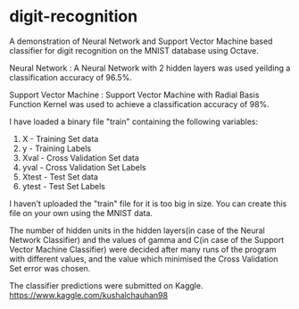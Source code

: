 
# digit-recognition
A demonstration of Neural Network and Support Vector Machine based classifier for digit recognition on the MNIST database using Octave.

Neural Network : A Neural Network with 2 hidden layers was used yeilding a classification accuracy of 96.5%.

Support Vector Machine : Support Vector Machine with Radial Basis Function Kernel was used to achieve a classification accuracy of 98%.

I have loaded a binary file "train" containing the following variables:

1.  X     - Training Set data
2.  y     - Training Labels
3.  Xval  - Cross Validation Set data
4.  yval  - Cross Validation Set Labels
5.  Xtest - Test Set data
6.  ytest - Test Set Labels

I haven't uploaded the "train" file for it is too big in size. You can create this file on your own using the MNIST data.

The number of hidden units in the hidden layers(in case of the Neural Network Classifier) and the values of gamma and C(in case of the Support Vector Machine Classifier) were decided after many runs of the program with different values, and the value which minimised the Cross Validation Set error was chosen.

The classifier predictions were submitted on Kaggle.
https://www.kaggle.com/kushalchauhan98
